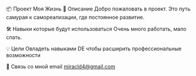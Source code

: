 📦 Проект Моя Жизнь
🚀 Описание
Добро пожаловать в проект. Это путь самурая к самореализации, где постоянное развитие.

🛠️ Навыки которые будут использоваться
Очень много работать, мало спать.

💡 Цели
Овладеть навыками DE чтобы расширить профессиональные возможности

🤝 Связь со мной
email miracld4@gmail.com